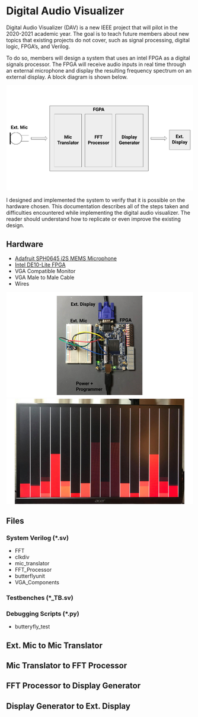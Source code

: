 # Digital Audio Visualizer
Digital Audio Visualizer (DAV) is a new IEEE project that will pilot in the 2020-2021 academic year. The goal is to teach future members about new topics that existing projects do not cover, such as signal processing, digital logic, FPGA’s, and Verilog. 

To do so, members will design a system that uses an intel FPGA as a digital signals processor. The FPGA will receive audio inputs in real time through an external microphone and display the resulting frequency spectrum on an external display. A block diagram is shown below.

![Block Diagram](https://github.com/kennych418/FPGA_AudioVisualizer/blob/master/pictures/Block%20Diagram.png)

I designed and implemented the system to verify that it is possible on the hardware chosen. This documentation describes all of the steps taken and difficulties encountered while implementing the digital audio visualizer. The reader should understand how to replicate or even improve the existing design.

## Hardware
* [Adafruit SPH0645 i2S MEMS Microphone](https://www.adafruit.com/product/3421)
* [Intel DE10-Lite FPGA](https://www.intel.com/content/www/us/en/programmable/solutions/partners/partner-profile/terasic-inc-/board/max-10-device-family---de10-lite-board.html)
* VGA Compatible Monitor
* VGA Male to Male Cable
* Wires

![Block Diagram](https://github.com/kennych418/FPGA_AudioVisualizer/blob/master/pictures/System.png)
![Block Diagram](https://github.com/kennych418/FPGA_AudioVisualizer/blob/master/pictures/Ext.Display.png)

## Files
### System Verilog (*.sv)
* FFT
* clkdiv
* mic_translator
* FFT_Processor
* butterflyunit
* VGA_Components
### Testbenches (*_TB.sv)

### Debugging Scripts (*.py)
* butteryfly_test

## Ext. Mic to Mic Translator

## Mic Translator to FFT Processor

## FFT Processor to Display Generator

## Display Generator to Ext. Display


